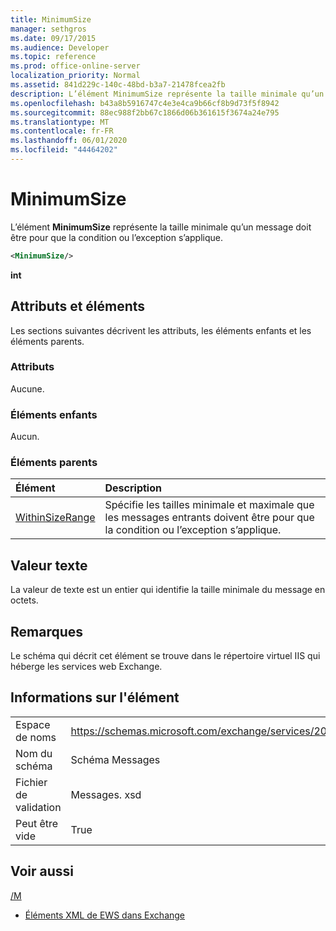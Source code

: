 ```yaml
---
title: MinimumSize
manager: sethgros
ms.date: 09/17/2015
ms.audience: Developer
ms.topic: reference
ms.prod: office-online-server
localization_priority: Normal
ms.assetid: 841d229c-140c-48bd-b3a7-21478fcea2fb
description: L’élément MinimumSize représente la taille minimale qu’un message doit être pour que la condition ou l’exception s’applique.
ms.openlocfilehash: b43a8b5916747c4e3e4ca9b66cf8b9d73f5f8942
ms.sourcegitcommit: 88ec988f2bb67c1866d06b361615f3674a24e795
ms.translationtype: MT
ms.contentlocale: fr-FR
ms.lasthandoff: 06/01/2020
ms.locfileid: "44464202"
---
```

# <a name="minimumsize"></a>MinimumSize

L’élément **MinimumSize** représente la taille minimale qu’un message doit être pour que la condition ou l’exception s’applique. 
  
```XML
<MinimumSize/>
```

 **int**
## <a name="attributes-and-elements"></a>Attributs et éléments

Les sections suivantes décrivent les attributs, les éléments enfants et les éléments parents.
  
### <a name="attributes"></a>Attributs

Aucune.
  
### <a name="child-elements"></a>Éléments enfants

Aucun.
  
### <a name="parent-elements"></a>Éléments parents

|**Élément**|**Description**|
|:-----|:-----|
|[WithinSizeRange](withinsizerange.md) <br/> |Spécifie les tailles minimale et maximale que les messages entrants doivent être pour que la condition ou l’exception s’applique.  <br/> |
   
## <a name="text-value"></a>Valeur texte

La valeur de texte est un entier qui identifie la taille minimale du message en octets.
  
## <a name="remarks"></a>Remarques

Le schéma qui décrit cet élément se trouve dans le répertoire virtuel IIS qui héberge les services web Exchange.
  
## <a name="element-information"></a>Informations sur l'élément

|||
|:-----|:-----|
|Espace de noms  <br/> |https://schemas.microsoft.com/exchange/services/2006/messages  <br/> |
|Nom du schéma  <br/> |Schéma Messages  <br/> |
|Fichier de validation  <br/> |Messages. xsd  <br/> |
|Peut être vide  <br/> |True  <br/> |
   
## <a name="see-also"></a>Voir aussi



[/M](maximumsize.md)


- [Éléments XML de EWS dans Exchange](ews-xml-elements-in-exchange.md)

